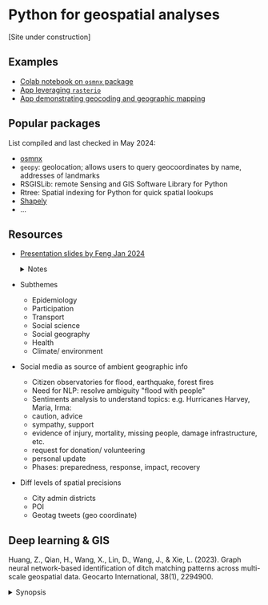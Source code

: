 # Python for geospatial analyses

[Site under construction]
 
## Examples

- [Colab notebook on ```osmnx``` package](https://colab.research.google.com/drive/1GsNH-DndcHQUUadXiH-h9v0pDhnxa-Au#scrollTo=8JqN-ftgDDOS)
- [App leveraging ```rasterio```](https://can-ale.streamlit.app/)
- [App demonstrating geocoding and geographic mapping](https://apr5-demo-app1.streamlit.app/)
 
## Popular packages

List compiled and last checked in May 2024:
- [osmnx](https://github.com/gboeing/osmnx-examples/tree/main/notebooks)
- ```geopy```: geolocation; allows users to query geocoordinates by name, addresses of landmarks 
- RSGISLib: remote Sensing and GIS Software Library for Python
- Rtree: Spatial indexing for Python for quick spatial lookups
- [Shapely](https://shapely.readthedocs.io/en/stable/)
- ...

 
## Resources
 
- [Presentation slides by Feng Jan 2024](https://sustainability-gis.readthedocs.io/en/latest/lessons/L4/disaster-management-with-vgi.html)

   <details>
   
   <summary>Notes</summary>
   
    
- Subthemes   
    - Epidemiology
    - Participation
    - Transport
    - Social science
    - Social geography
    - Health
    - Climate/ environment
       
- Social media as source of ambient geographic info
    - Citizen observatories for flood, earthquake, forest fires
    - Need for NLP: resolve ambiguity "flood with people"
    - Sentiments analysis to understand topics: e.g. Hurricanes Harvey, Maria, Irma:
     - caution, advice
     - sympathy, support
     - evidence of injury, mortality, missing people, damage infrastructure, etc.
     - request for donation/ volunteering
     - personal update
    - Phases: preparedness, response, impact, recovery  
    
- Diff levels of spatial precisions
    - City admin districts
    - POI
    - Geotag tweets (geo coordinate)
   
   
   </details>



## Deep learning & GIS

Huang, Z., Qian, H., Wang, X., Lin, D., Wang, J., & Xie, L. (2023). Graph neural network-based identification of ditch matching patterns across multi-scale geospatial data. Geocarto International, 38(1), 2294900. 

   <details>
    
   <summary>Synopsis</summary>
   
   [URL](https://www.tandfonline.com/doi/epdf/10.1080/10106049.2023.2294900?needAccess=true)
   
   - Problem: Different scales representing ditches drain rainwater need to be matched  
   - Background:
       - Common GNN types: 
           - graph sample and aggregate (SAG): neighbour sampling / aggregrate functions to extract neighborhood info  
           - topological adaptive graph convolutional (TAGC): skips connections to enhance stronger generlization performance  
   - Approach: supervised GNN 
       - 3 SAGEConv + 1 TAGConv layers
       - Node characterizations: 
           - topological: number of adjacent ditches, connectivity to lakes
           - semantic: hierarchy level; group by width levels 
           - geometric: length of ditch segment 
           - contextual: distribution density of ditch segments
       - Experimented on Netherlands' ditch data
    
   </details>

  
